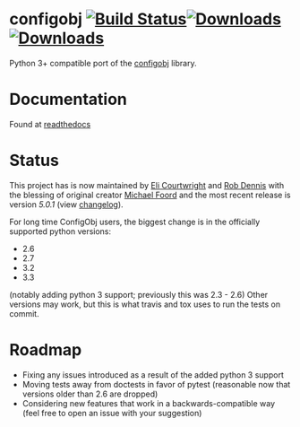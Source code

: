 configobj [![Build Status](https://travis-ci.org/DiffSK/configobj.png?branch=master)](https://travis-ci.org/DiffSK/configobj)[![Downloads](https://pypip.in/d/configobj/badge.png)](https://crate.io/packages/configobj)[![Downloads](https://pypip.in/v/configobj/badge.png)](https://crate.io/packages/configobj)
=========

Python 3+ compatible port of the [configobj](https://pypi.python.org/pypi/configobj/) library.

Documentation
=========
Found at [readthedocs](http://configobj.readthedocs.org/)

Status
=========
This project has is now maintained by [Eli Courtwright](https://github.com/EliAndrewC) and [Rob Dennis](https://github.com/robdennis) with the blessing of original creator [Michael Foord](http://www.voidspace.org.uk/) and the most recent release is version *5.0.1* (view [changelog](http://configobj.readthedocs.org/en/latest/configobj.html#version-5-0-0)).

For long time ConfigObj users, the biggest change is in the officially supported python versions:
- 2.6
- 2.7
- 3.2
- 3.3

(notably adding python 3 support; previously this was 2.3 - 2.6)
Other versions may work, but this is what travis and tox uses to run the tests on commit.

Roadmap
=========
- Fixing any issues introduced as a result of the added python 3 support
- Moving tests away from doctests in favor of pytest (reasonable now that versions older than 2.6 are dropped)
- Considering new features that work in a backwards-compatible way (feel free to open an issue with your suggestion)
